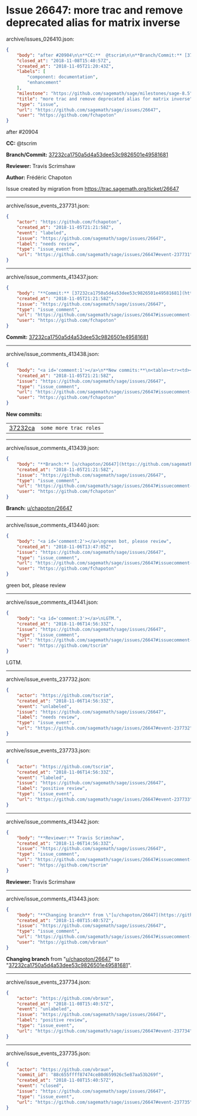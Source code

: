 # Issue 26647: more trac and remove deprecated alias for matrix inverse

archive/issues_026410.json:
```json
{
    "body": "after #20904\n\n**CC:**  @tscrim\n\n**Branch/Commit:** [37232ca1750a5d4a53dee53c9826501e49581681](https://github.com/sagemath/sagetrac-mirror/commit/37232ca1750a5d4a53dee53c9826501e49581681)\n\n**Reviewer:** Travis Scrimshaw\n\n**Author:** Fr\u00e9d\u00e9ric Chapoton\n\nIssue created by migration from https://trac.sagemath.org/ticket/26647\n\n",
    "closed_at": "2018-11-08T15:40:57Z",
    "created_at": "2018-11-05T21:20:43Z",
    "labels": [
        "component: documentation",
        "enhancement"
    ],
    "milestone": "https://github.com/sagemath/sage/milestones/sage-8.5",
    "title": "more trac and remove deprecated alias for matrix inverse",
    "type": "issue",
    "url": "https://github.com/sagemath/sage/issues/26647",
    "user": "https://github.com/fchapoton"
}
```
after #20904

**CC:**  @tscrim

**Branch/Commit:** [37232ca1750a5d4a53dee53c9826501e49581681](https://github.com/sagemath/sagetrac-mirror/commit/37232ca1750a5d4a53dee53c9826501e49581681)

**Reviewer:** Travis Scrimshaw

**Author:** Frédéric Chapoton

Issue created by migration from https://trac.sagemath.org/ticket/26647





---

archive/issue_events_237731.json:
```json
{
    "actor": "https://github.com/fchapoton",
    "created_at": "2018-11-05T21:21:58Z",
    "event": "labeled",
    "issue": "https://github.com/sagemath/sage/issues/26647",
    "label": "needs review",
    "type": "issue_event",
    "url": "https://github.com/sagemath/sage/issues/26647#event-237731"
}
```



---

archive/issue_comments_413437.json:
```json
{
    "body": "**Commit:** [37232ca1750a5d4a53dee53c9826501e49581681](https://github.com/sagemath/sagetrac-mirror/commit/37232ca1750a5d4a53dee53c9826501e49581681)",
    "created_at": "2018-11-05T21:21:58Z",
    "issue": "https://github.com/sagemath/sage/issues/26647",
    "type": "issue_comment",
    "url": "https://github.com/sagemath/sage/issues/26647#issuecomment-413437",
    "user": "https://github.com/fchapoton"
}
```

**Commit:** [37232ca1750a5d4a53dee53c9826501e49581681](https://github.com/sagemath/sagetrac-mirror/commit/37232ca1750a5d4a53dee53c9826501e49581681)



---

archive/issue_comments_413438.json:
```json
{
    "body": "<a id='comment:1'></a>\n**New commits:**\n<table><tr><td><a href=\"https://github.com/sagemath/sagetrac-mirror/commit/37232ca1750a5d4a53dee53c9826501e49581681\">37232ca</a></td><td><code>some more trac roles</code></td></tr></table>\n",
    "created_at": "2018-11-05T21:21:58Z",
    "issue": "https://github.com/sagemath/sage/issues/26647",
    "type": "issue_comment",
    "url": "https://github.com/sagemath/sage/issues/26647#issuecomment-413438",
    "user": "https://github.com/fchapoton"
}
```

<a id='comment:1'></a>
**New commits:**
<table><tr><td><a href="https://github.com/sagemath/sagetrac-mirror/commit/37232ca1750a5d4a53dee53c9826501e49581681">37232ca</a></td><td><code>some more trac roles</code></td></tr></table>




---

archive/issue_comments_413439.json:
```json
{
    "body": "**Branch:** [u/chapoton/26647](https://github.com/sagemath/sagetrac-mirror/tree/u/chapoton/26647)",
    "created_at": "2018-11-05T21:21:58Z",
    "issue": "https://github.com/sagemath/sage/issues/26647",
    "type": "issue_comment",
    "url": "https://github.com/sagemath/sage/issues/26647#issuecomment-413439",
    "user": "https://github.com/fchapoton"
}
```

**Branch:** [u/chapoton/26647](https://github.com/sagemath/sagetrac-mirror/tree/u/chapoton/26647)



---

archive/issue_comments_413440.json:
```json
{
    "body": "<a id='comment:2'></a>\ngreen bot, please review",
    "created_at": "2018-11-06T13:47:05Z",
    "issue": "https://github.com/sagemath/sage/issues/26647",
    "type": "issue_comment",
    "url": "https://github.com/sagemath/sage/issues/26647#issuecomment-413440",
    "user": "https://github.com/fchapoton"
}
```

<a id='comment:2'></a>
green bot, please review



---

archive/issue_comments_413441.json:
```json
{
    "body": "<a id='comment:3'></a>\nLGTM.",
    "created_at": "2018-11-06T14:56:33Z",
    "issue": "https://github.com/sagemath/sage/issues/26647",
    "type": "issue_comment",
    "url": "https://github.com/sagemath/sage/issues/26647#issuecomment-413441",
    "user": "https://github.com/tscrim"
}
```

<a id='comment:3'></a>
LGTM.



---

archive/issue_events_237732.json:
```json
{
    "actor": "https://github.com/tscrim",
    "created_at": "2018-11-06T14:56:33Z",
    "event": "unlabeled",
    "issue": "https://github.com/sagemath/sage/issues/26647",
    "label": "needs review",
    "type": "issue_event",
    "url": "https://github.com/sagemath/sage/issues/26647#event-237732"
}
```



---

archive/issue_events_237733.json:
```json
{
    "actor": "https://github.com/tscrim",
    "created_at": "2018-11-06T14:56:33Z",
    "event": "labeled",
    "issue": "https://github.com/sagemath/sage/issues/26647",
    "label": "positive review",
    "type": "issue_event",
    "url": "https://github.com/sagemath/sage/issues/26647#event-237733"
}
```



---

archive/issue_comments_413442.json:
```json
{
    "body": "**Reviewer:** Travis Scrimshaw",
    "created_at": "2018-11-06T14:56:33Z",
    "issue": "https://github.com/sagemath/sage/issues/26647",
    "type": "issue_comment",
    "url": "https://github.com/sagemath/sage/issues/26647#issuecomment-413442",
    "user": "https://github.com/tscrim"
}
```

**Reviewer:** Travis Scrimshaw



---

archive/issue_comments_413443.json:
```json
{
    "body": "**Changing branch** from \"[u/chapoton/26647](https://github.com/sagemath/sagetrac-mirror/tree/u/chapoton/26647)\" to \"[37232ca1750a5d4a53dee53c9826501e49581681](https://github.com/sagemath/sagetrac-mirror/commit/37232ca1750a5d4a53dee53c9826501e49581681)\".",
    "created_at": "2018-11-08T15:40:57Z",
    "issue": "https://github.com/sagemath/sage/issues/26647",
    "type": "issue_comment",
    "url": "https://github.com/sagemath/sage/issues/26647#issuecomment-413443",
    "user": "https://github.com/vbraun"
}
```

**Changing branch** from "[u/chapoton/26647](https://github.com/sagemath/sagetrac-mirror/tree/u/chapoton/26647)" to "[37232ca1750a5d4a53dee53c9826501e49581681](https://github.com/sagemath/sagetrac-mirror/commit/37232ca1750a5d4a53dee53c9826501e49581681)".



---

archive/issue_events_237734.json:
```json
{
    "actor": "https://github.com/vbraun",
    "created_at": "2018-11-08T15:40:57Z",
    "event": "unlabeled",
    "issue": "https://github.com/sagemath/sage/issues/26647",
    "label": "positive review",
    "type": "issue_event",
    "url": "https://github.com/sagemath/sage/issues/26647#event-237734"
}
```



---

archive/issue_events_237735.json:
```json
{
    "actor": "https://github.com/vbraun",
    "commit_id": "88c655ffff87474ce80d659926c5e87aa53b269f",
    "created_at": "2018-11-08T15:40:57Z",
    "event": "closed",
    "issue": "https://github.com/sagemath/sage/issues/26647",
    "type": "issue_event",
    "url": "https://github.com/sagemath/sage/issues/26647#event-237735"
}
```
